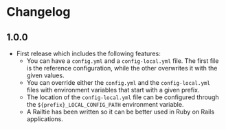 # Changelog

## 1.0.0

- First release which includes the following features:
  - You can have a `config.yml` and a `config-local.yml` file. The first file
    is the reference configuration, while the other overwrites it with the given
    values.
  - You can override either the `config.yml` and the `config-local.yml` files
    with environment variables that start with a given prefix.
  - The location of the `config-local.yml` file can be configured through the
    `${prefix}_LOCAL_CONFIG_PATH` environment variable.
  - A Railtie has been written so it can be better used in Ruby on Rails
    applications.
